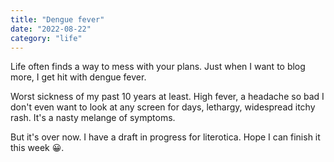 ```yaml
---
title: "Dengue fever"
date: "2022-08-22"
category: "life"
---
```


Life often finds a way to mess with your plans. Just when I want to blog more, I get hit with dengue fever.

Worst sickness of my past 10 years at least. High fever, a headache so bad I don't even want to look at any screen for days, lethargy, widespread itchy rash. It's a nasty melange of symptoms.

But it's over now. I have a draft in progress for literotica. Hope I can finish it this week 😀.
